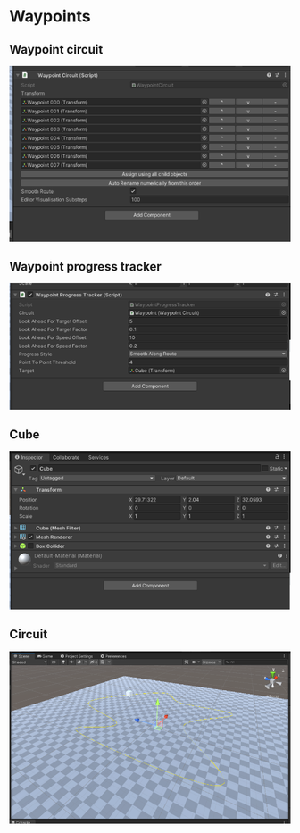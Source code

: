 # Waypoints

## Waypoint circuit

![](img/waypointcircuit.PNG)

## Waypoint progress tracker

![](img/waypointprogresstracker.PNG)

## Cube

![](img/cube.PNG)

## Circuit

![](img/circuit.PNG)